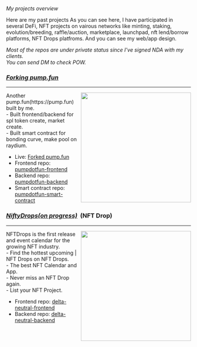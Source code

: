 <i>My projects overview</i>

Here are my past projects
As you can see here, I have participated in several DeFi, NFT projects on vairous networks like minting, staking, evolution/breeding, raffle/auction, marketplace, launchpad, nft lend/borrow platforms, NFT Drops platfroms.
And you can see my web/app design.
<div><i>Most of the repos are under private status since I've signed NDA with my clients.</i></div>
<div><i>You can send DM to check POW.</i></div>

<h3><u><strong><i>Forking pump.fun</i></strong></u></h3>
<hr />

<img align="right" width="300px" src="https://github.com/user-attachments/assets/c7d1da2d-a09f-4e25-a957-befc0ed05ff3">
<div>Another pump.fun(https://pump.fun) built by me.</div>
<div>- Built frontend/backend for spl token create, market create.</div>
<div>- Built smart contract for bonding curve, make pool on raydium.</div>

- Live: <a href="https://pump.m8s.tech">Forked pump.fun</a>
- Frontend repo: <a href="https://github.com/lendon1114/pump.fun-frontend">pumpdotfun-frontend</a>
- Backend repo: <a href="https://github.com/lendon1114/pump.fun-backend">pumpdotfun-backend</a>
- Smart contract repo: <a href="https://github.com/lendon1114/ pump.fun-contract ">pumpdotfun-smart-contract</a>

<h3><u><strong><i>NiftyDrops(on progress)</i></strong></u> &nbsp;(NFT Drop)</h3>
<hr />

<img align="right" width="300px" src="https://github.com/user-attachments/assets/39aa2a4f-2377-49ee-b188-d38a96dff106">
<div>NFTDrops is the first release and event calendar for the growing NFT industry.</div>
<div>- Find the hottest upcoming | NFT Drops on NFT Drops. </div>
<div>- The best NFT Calendar and App.</div>
<div>- Never miss an NFT Drop again. </div>
<div>- List your NFT Project. </div>

- Frontend repo: <a href="https://github.com/lendon1114/Niftydrops">delta-neutral-frontend</a>
- Backend repo: <a href="https://github.com/lendon1114/NiftyDrops-BE">delta-neutral-backend</a>
